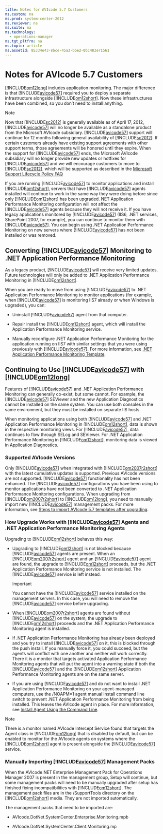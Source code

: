 ```yaml
---
title: Notes for AVIcode 5.7 Customers
ms.custom: na
ms.prod: system-center-2012
ms.reviewer: na
ms.suite: na
ms.technology: 
  - operations-manager
ms.tgt_pltfrm: na
ms.topic: article
ms.assetid: 85334e43-8bce-45a3-bbe2-0bc483e71561
---
```

# Notes for AVIcode 5.7 Customers
[!INCLUDE[om12long](./Token/om12long_md.md)] includes application monitoring. The major difference is that [!INCLUDE[avicode57](./Token/avicode57_md.md)] required you to deploy a separate infrastructure alongside [!INCLUDE[om12short](./Token/om12short_md.md)]. Now these infrastructures have been combined, so you don’t need to install anything.

> [!NOTE]
> Now that [!INCLUDE[sc2012](./Token/sc2012_md.md)] is generally available as of April 17, 2012, [!INCLUDE[avicode57](./Token/avicode57_md.md)] will no longer be available as a standalone product from the Microsoft AVIcode subsidiary. [!INCLUDE[avicode57](./Token/avicode57_md.md)] support will continue for 12 months following general availability of [!INCLUDE[sc2012](./Token/sc2012_md.md)]. If certain customers already have existing support agreements with other support terms, those agreements will be honored until they expire. When the support for [!INCLUDE[avicode57](./Token/avicode57_md.md)] ends, the Microsoft AVIcode subsidiary will no longer provide new updates or hotfixes for [!INCLUDE[avicode57](./Token/avicode57_md.md)] and we will encourage customers to move to [!INCLUDE[sc2012](./Token/sc2012_md.md)], which will be supported as described in the [Microsoft Support Lifecycle Policy FAQ](http://go.microsoft.com/fwlink/?LinkId=251881)

If you are running [!INCLUDE[avicode57](./Token/avicode57_md.md)] to monitor applications and install [!INCLUDE[om12short](./Token/om12short_md.md)], servers that have [!INCLUDE[avicode57](./Token/avicode57_md.md)] agents installed will continue to work in the same way they were doing before since only [!INCLUDE[om12short](./Token/om12short_md.md)] has been upgraded. NET Application Performance Monitoring configuration will not affect the [!INCLUDE[avicode57](./Token/avicode57_md.md)] agents because they will not receive it. If you have legacy applications monitored by [!INCLUDE[avicode57](./Token/avicode57_md.md)] \(IIS6, .NET services, SharePoint 2007, for example\), you can continue to monitor them with [!INCLUDE[avicode57](./Token/avicode57_md.md)]. You can begin using .NET Application Performance Monitoring on new servers where [!INCLUDE[avicode57](./Token/avicode57_md.md)] has not been installed or was removed.

## Converting [!INCLUDE[avicode57](./Token/avicode57_md.md)] Monitoring to .NET Application Performance Monitoring
As a legacy product, [!INCLUDE[avicode57](./Token/avicode57_md.md)] will receive very limited updates. Future technologies will only be added to .NET Application Performance Monitoring in [!INCLUDE[om12short](./Token/om12short_md.md)].

When you are ready to move from using [!INCLUDE[avicode57](./Token/avicode57_md.md)] to .NET Application Performance Monitoring to monitor applications \(for example, when [!INCLUDE[avicode57](./Token/avicode57_md.md)] is monitoring IIS7 already or when Windows is upgraded\), you can:

-   Uninstall [!INCLUDE[avicode57](./Token/avicode57_md.md)] agent from that computer.

-   Repair install the [!INCLUDE[om12short](./Token/om12short_md.md)] agent, which will install the Application Performance Monitoring service.

-   Manually reconfigure .NET Application Performance Monitoring for the application running on IIS7 with similar settings that you were using previously with [!INCLUDE[avicode57](./Token/avicode57_md.md)]. For more information, see [.NET Application Performance Monitoring Template](http://go.microsoft.com/fwlink/?LinkId=230647).

## Continuing to Use [!INCLUDE[avicode57](./Token/avicode57_md.md)] with [!INCLUDE[om12long](./Token/om12long_md.md)]
Features of [!INCLUDE[avicode57](./Token/avicode57_md.md)] and .NET Application Performance Monitoring can generally co\-exist, but some cannot. For example, the [!INCLUDE[avicode57](./Token/avicode57_md.md)] SEViewer and the new Application Diagnostics cannot be installed on the same system. You can use both consoles in the same environment, but they must be installed on separate IIS hosts.

When monitoring applications using both [!INCLUDE[avicode57](./Token/avicode57_md.md)] and .NET Application Performance Monitoring in [!INCLUDE[om12short](./Token/om12short_md.md)], data is shown in the respective monitoring views. For [!INCLUDE[avicode57](./Token/avicode57_md.md)], data continues to flow through SELog and SEViewer. For .NET Application Performance Monitoring in [!INCLUDE[om12short](./Token/om12short_md.md)], monitoring data is viewed in Application Diagnostics.

### Supported AVIcode Versions
Only [!INCLUDE[avicode57](./Token/avicode57_md.md)] when integrated with [!INCLUDE[om2007r2short](./Token/om2007r2short_md.md)] with the latest cumulative updates is supported. Previous AVIcode versions are not supported. [!INCLUDE[avicode57](./Token/avicode57_md.md)] functionality has not been enhanced. The [!INCLUDE[avicode57](./Token/avicode57_md.md)] configurations you have been using to monitor applications have not been converted to .NET Application Performance Monitoring configurations. When upgrading from [!INCLUDE[om2007r2short](./Token/om2007r2short_md.md)] to [!INCLUDE[om12long](./Token/om12long_md.md)], you need to manually import new [!INCLUDE[avicode57](./Token/avicode57_md.md)] management packs. For more information, see [Steps to import AVIcode 5.7 templates after upgrading](http://go.microsoft.com/fwlink/?LinkID=230859).

### How Upgrade Works with [!INCLUDE[avicode57](./Token/avicode57_md.md)] Agents and .NET Application Performance Monitoring Agents
Upgrading to [!INCLUDE[om12short](./Token/om12short_md.md)] behaves this way:

-   Upgrading to [!INCLUDE[om12short](./Token/om12short_md.md)] is not blocked because [!INCLUDE[avicode57](./Token/avicode57_md.md)] agents are present. When an [!INCLUDE[om2007r2short](./Token/om2007r2short_md.md)] agent and an [!INCLUDE[avicode57](./Token/avicode57_md.md)] agent are found, the upgrade to [!INCLUDE[om12short](./Token/om12short_md.md)] proceeds, but the .NET Application Performance Monitoring service is not installed. The [!INCLUDE[avicode57](./Token/avicode57_md.md)] service is left instead.

    > [!IMPORTANT]
    > You cannot have the [!INCLUDE[avicode57](./Token/avicode57_md.md)] service installed on the management servers. In this case, you will need to remove the [!INCLUDE[avicode57](./Token/avicode57_md.md)] service before upgrading.

-   When [!INCLUDE[om2007r2short](./Token/om2007r2short_md.md)] agents are found without [!INCLUDE[avicode57](./Token/avicode57_md.md)] on the system, the upgrade to [!INCLUDE[om12short](./Token/om12short_md.md)] proceeds and the .NET Application Performance Monitoring agent is installed.

-   If .NET Application Performance Monitoring has already been deployed and you try to install [!INCLUDE[avicode57](./Token/avicode57_md.md)] on it, this is blocked through the push install. If you manually force it, you could succeed, but the agents will conflict with one another and neither will work correctly. There it is a monitor that targets activated Application Performance Monitoring agents that will put the agent into a warning state if both the [!INCLUDE[avicode57](./Token/avicode57_md.md)] and the [!INCLUDE[om12short](./Token/om12short_md.md)] Application Performance Monitoring agents are on the same server.

-   If you are using [!INCLUDE[avicode57](./Token/avicode57_md.md)] and do not want to install .NET Application Performance Monitoring on your agent\-managed computers, use the \/NOAPM\=1 agent manual install command line switch to prevent .NET Application Performance Monitoring from being installed. This leaves the AVIcode agent in place. For more information, see [Install Agent Using the Command Line](./Install-Agent-Using-the-Command-Line.md).

> [!NOTE]
> There is a monitor named AVIcode Intercept Service found that targets the Agent class in [!INCLUDE[om12long](./Token/om12long_md.md)] that is disabled by default, but can be enabled to monitor for the AVIcode agents on systems where the [!INCLUDE[om12short](./Token/om12short_md.md)] agent is present alongside the [!INCLUDE[avicode57](./Token/avicode57_md.md)] service.

### Manually Importing [!INCLUDE[avicode57](./Token/avicode57_md.md)] Management Packs
When the AVIcode.NET Enterprise Management Pack for Operations Manager 2007 is present in the management group, Setup will continue, but some management packs will need to be manually upgraded after setup has finished fixing incompatibilities with [!INCLUDE[om12short](./Token/om12short_md.md)]. The management pack files are in the \/SupportTools directory on the [!INCLUDE[om12short](./Token/om12short_md.md)] media. They are not imported automatically.

The management packs that need to be imported are:

-   AVIcode.DotNet.SystemCenter.Enterprise.Monitoring.mpb

-   AVIcode.DotNet.SystemCenter.Client.Monitoring.mp


